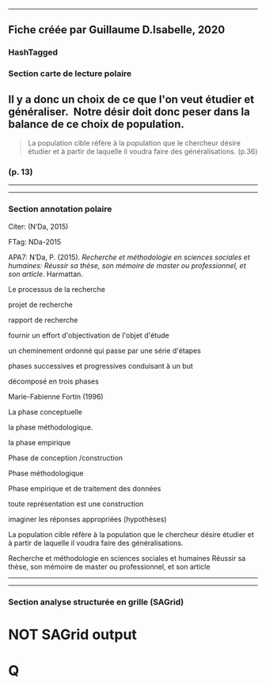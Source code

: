 
----
Fiche créée par Guillaume D.Isabelle, 2020 
---- 

### HashTagged 


### Section carte de lecture polaire



## Il y a donc un choix de ce que l'on veut étudier et généraliser.  Notre désir doit donc peser dans la balance de ce choix de population.


>La population cible réfère à la population que le chercheur désire étudier et à partir de laquelle il voudra faire des généralisations. (p.36)




### (p. 13) 






----

----

### Section annotation polaire
Citer: (N’Da, 2015)

FTag: NDa-2015

APA7: N’Da, P. (2015). _Recherche et méthodologie en sciences sociales et humaines: Réussir sa thèse, son mémoire de master ou professionnel, et son article_. Harmattan.



Le processus de la recherche



projet de recherche



rapport de recherche



fournir un effort d'objectivation de l'objet d'étude



un cheminement ordonné qui passe par une série d'étapes



phases successives et progressives conduisant à un but



décomposé en trois phases



Marie-Fabienne Fortin (1996)



La phase conceptuelle



la phase méthodologique.



la phase empirique



Phase de conception /construction



Phase méthodologique



Phase empirique et de traitement des données



toute représentation est une construction



imaginer les réponses appropriées (hypothèses)



La population cible réfère à la population que le chercheur désire étudier et à partir de laquelle il voudra faire des généralisations.



Recherche et méthodologie en sciences sociales et humaines Réussir sa thèse, son mémoire de master ou professionnel, et son article






----

----



### Section analyse structurée en grille (SAGrid)


# NOT SAGrid output

# Q

